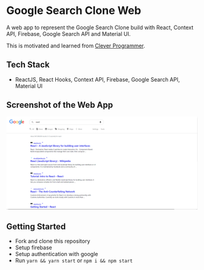 # Google Search Clone Web

A web app to represent the Google Search Clone build with React, Context API, Firebase, Google Search API and Material UI.

This is motivated and learned from [Clever Programmer](https://www.youtube.com/channel/UCqrILQNl5Ed9Dz6CGMyvMTQ).

## Tech Stack

- ReactJS, React Hooks, Context API, Firebase, Google Search API, Material UI

## Screenshot of the Web App

![](screenshot/image-1.PNG)

## Getting Started

- Fork and clone this repository
- Setup firebase
- Setup authentication with google
- Run `yarn && yarn start` or `npm i && npm start`
